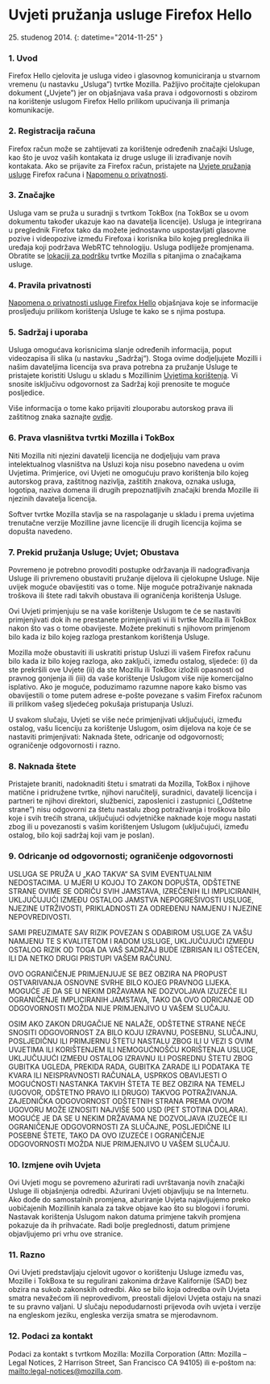 # Uvjeti pružanja usluge Firefox Hello

25\. studenog 2014.
{: datetime="2014-11-25" }

### 1. Uvod 

Firefox Hello cjelovita je usluga video i glasovnog komuniciranja u stvarnom vremenu (u nastavku „Usluga”) tvrtke Mozilla.  Pažljivo pročitajte cjelokupan dokument („Uvjete”) jer on objašnjava vaša prava i odgovornosti s obzirom na korištenje uslugom Firefox Hello prilikom upućivanja ili primanja komunikacije.

### 2. Registracija računa

Firefox račun može se zahtijevati za korištenje određenih značajki Usluge, kao što je uvoz vaših kontakata iz druge usluge ili izrađivanje novih kontakata.  Ako se prijavite za Firefox račun, pristajete na [Uvjete pružanja usluge](https://www.mozilla.org/about/legal/terms/services) Firefox računa i [Napomenu o privatnosti](https://www.mozilla.org/privacy/firefox-cloud).

### 3. Značajke

Usluga vam se pruža u suradnji s tvrtkom TokBox (na TokBox se u ovom dokumentu također ukazuje kao na davatelja licencije).  Usluga je integrirana u preglednik Firefox tako da možete jednostavno uspostavljati glasovne pozive i videopozive između Firefoxa i korisnika bilo kojeg preglednika ili uređaja koji podržava WebRTC tehnologiju.  Usluga podliježe promjenama.  Obratite se [lokaciji za podršku](https://support.mozilla.org/products/firefox) tvrtke Mozilla s pitanjima o značajkama usluge. 

### 4. Pravila privatnosti

[Napomena o privatnosti usluge Firefox Hello](https://www.mozilla.org/privacy/firefox-hello/) objašnjava koje se informacije prosljeđuju prilikom korištenja Usluge te kako se s njima postupa.

### 5. Sadržaj i uporaba 

Usluga omogućava korisnicima slanje određenih informacija, poput videozapisa ili slika (u nastavku „Sadržaj“).  Stoga ovime dodjeljujete Mozilli i našim davateljima licencija sva prava potrebna za pružanje Usluge te pristajete koristiti Uslugu u skladu s Mozillinim [Uvjetima korištenja](https://www.mozilla.org/about/legal/acceptable-use). Vi snosite isključivu odgovornost za Sadržaj koji prenosite te moguće posljedice. 

Više informacija o tome kako prijaviti zlouporabu autorskog prava ili zaštitnog znaka saznajte [ovdje](https://www.mozilla.org/about/legal/report-abuse/).

### 6. Prava vlasništva tvrtki Mozilla i TokBox

Niti Mozilla niti njezini davatelji licencija ne dodjeljuju vam prava intelektualnog vlasništva na Usluzi koja nisu posebno navedena u ovim Uvjetima.  Primjerice, ovi Uvjeti ne omogućuju pravo korištenja bilo kojeg autorskog prava, zaštitnog nazivlja, zaštitih znakova, oznaka usluga, logotipa, naziva domena ili drugih prepoznatljivih značajki brenda Mozille ili njezinih davatelja licencija.  

Softver tvrtke Mozilla stavlja se na raspolaganje u skladu i prema uvjetima trenutačne verzije Mozilline javne licencije ili drugih licencija kojima se dopušta navedeno.

### 7. Prekid pružanja Usluge; Uvjet; Obustava

Povremeno je potrebno provoditi postupke održavanja ili nadograđivanja Usluge ili privremeno obustaviti pružanje dijelova ili cjelokupne Usluge. Nije uvijek moguće obavijestiti vas o tome. Nije moguće potraživanje naknada troškova ili štete radi takvih obustava ili ograničenja korištenja Usluge.

Ovi Uvjeti primjenjuju se na vaše korištenje Uslugom te će se nastaviti primjenjivati dok ih ne prestanete primjenjivati vi ili tvrtke Mozilla ili TokBox nakon što vas o tome obavijeste. Možete prekinuti s njihovom primjenom bilo kada iz bilo kojeg razloga prestankom korištenja Usluge.

Mozilla može obustaviti ili uskratiti pristup Usluzi ili vašem Firefox računu bilo kada iz bilo kojeg razloga, ako zaključi, između ostalog, sljedeće: (i) da ste prekršili ove Uvjete (ii) da ste Mozillu ili TokBox izložili opasnosti od pravnog gonjenja ili (iii) da vaše korištenje Uslugom više nije komercijalno isplativo. Ako je moguće, poduzimamo razumne napore kako bismo vas obavijestili o tome putem adrese e-pošte povezane s vašim Firefox računom ili prilikom vašeg sljedećeg pokušaja pristupanja Usluzi.

U svakom slučaju, Uvjeti se više neće primjenjivati uključujući, između ostalog, vašu licenciju za korištenje Uslugom, osim dijelova na koje će se nastaviti primjenjivati: Naknada štete, odricanje od odgovornosti; ograničenje odgovornosti i razno.

### 8. Naknada štete

Pristajete braniti, nadoknaditi štetu i smatrati da Mozilla, TokBox i njihove matične i pridružene tvrtke, njihovi naručitelji, suradnici, davatelji licencija i partneri te njihovi direktori, službenici, zaposlenici i zastupnici („Odštetne strane”) nisu odgovorni za štetu nastalu zbog potraživanja i troškova bilo koje i svih trećih strana, uključujući odvjetničke naknade koje mogu nastati zbog ili u povezanosti s vašim korištenjem Uslugom (uključujući, između ostalog, bilo koji sadržaj koji vam je poslan).

### 9. Odricanje od odgovornosti; ograničenje odgovornosti

USLUGA SE PRUŽA U „KAO TAKVA“ SA SVIM EVENTUALNIM NEDOSTACIMA. U MJERI U KOJOJ TO ZAKON DOPUŠTA, ODŠTETNE STRANE OVIME SE ODRIČU SVIH JAMSTAVA, IZREČENIH ILI IMPLICIRANIH, UKLJUČUJUĆI IZMEĐU OSTALOG JAMSTVA NEPOGREŠIVOSTI USLUGE, NJEZINE UTRŽIVOSTI, PRIKLADNOSTI ZA ODREĐENU NAMJENU I NJEZINE NEPOVREDIVOSTI.

SAMI PREUZIMATE SAV RIZIK POVEZAN S ODABIROM USLUGE ZA VAŠU NAMJENU TE S KVALITETOM I RADOM USLUGE, UKLJUČUJUĆI IZMEĐU OSTALOG RIZIK OD TOGA DA VAŠ SADRŽAJ BUDE IZBRISAN ILI OŠTEĆEN, ILI DA NETKO DRUGI PRISTUPI VAŠEM RAČUNU.

OVO OGRANIČENJE PRIMJENJUJE SE BEZ OBZIRA NA PROPUST OSTVARIVANJA OSNOVNE SVRHE BILO KOJEG PRAVNOG LIJEKA. MOGUĆE JE DA SE U NEKIM DRŽAVAMA NE DOZVOLJAVA IZUZEĆE ILI OGRANIČENJE IMPLICIRANIH JAMSTAVA, TAKO DA OVO ODRICANJE OD ODGOVORNOSTI MOŽDA NIJE PRIMJENJIVO U VAŠEM SLUČAJU.

OSIM AKO ZAKON DRUGAČIJE NE NALAŽE, ODŠTETNE STRANE NEĆE SNOSITI ODGOVORNOST ZA BILO KOJU IZRAVNU, POSEBNU, SLUČAJNU, POSLJEDIČNU ILI PRIMJERNU ŠTETU NASTALU ZBOG ILI U VEZI S OVIM UVJETIMA ILI KORIŠTENJEM ILI NEMOGUĆNOŠĆU KORIŠTENJA USLUGE, UKLJUČUJUĆI IZMEĐU OSTALOG IZRAVNU ILI POSREDNU ŠTETU ZBOG GUBITKA UGLEDA, PREKIDA RADA, GUBITKA ZARADE ILI PODATAKA TE KVARA ILI NEISPRAVNOSTI RAČUNALA, USPRKOS OBAVIJESTI O MOGUĆNOSTI NASTANKA TAKVIH ŠTETA TE BEZ OBZIRA NA TEMELJ (UGOVOR, ODŠTETNO PRAVO ILI DRUGO) TAKVOG POTRAŽIVANJA. ZAJEDNIČKA ODGOVORNOST ODŠTETNIH STRANA PREMA OVOM UGOVORU MOŽE IZNOSITI NAJVIŠE 500 USD (PET STOTINA DOLARA). MOGUĆE JE DA SE U NEKIM DRŽAVAMA NE DOZVOLJAVA IZUZEĆE ILI OGRANIČENJE ODGOVORNOSTI ZA SLUČAJNE, POSLJEDIČNE ILI POSEBNE ŠTETE, TAKO DA OVO IZUZEĆE I OGRANIČENJE ODGOVORNOSTI MOŽDA NIJE PRIMJENJIVO U VAŠEM SLUČAJU.

### 10. Izmjene ovih Uvjeta

Ovi Uvjeti mogu se povremeno ažurirati radi uvrštavanja novih značajki Usluge ili objašnjenja odredbi. Ažurirani Uvjeti objavljuju se na Internetu. Ako dođe do samostalnih promjena, ažuriranje Uvjeta najavljujemo preko uobičajenih Mozillinih kanala za takve objave kao što su blogovi i forumi. Nastavak korištenja Uslugom nakon datuma primjene takvih promjena pokazuje da ih prihvaćate. Radi bolje preglednosti, datum primjene objavljujemo pri vrhu ove stranice.

### 11. Razno

Ovi Uvjeti predstavljaju cjelovit ugovor o korištenju Usluge između vas, Mozille i TokBoxa te su regulirani zakonima države Kalifornije (SAD) bez obzira na sukob zakonskih odredbi. Ako se bilo koja odredba ovih Uvjeta smatra nevažećom ili neprovedivom, preostali dijelovi Uvjeta ostaju na snazi te su pravno valjani. U slučaju nepodudarnosti prijevoda ovih uvjeta i verzije na engleskom jeziku, engleska verzija smatra se mjerodavnom.

### 12. Podaci za kontakt

Podaci za kontakt s tvrtkom Mozilla: Mozilla Corporation (Attn: Mozilla – Legal Notices, 2 Harrison Street, San Francisco CA 94105) ili e-poštom na: <mailto:legal-notices@mozilla.com>.

